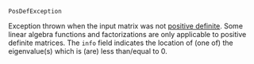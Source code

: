 ```
PosDefException
```

Exception thrown when the input matrix was not [positive definite](https://en.wikipedia.org/wiki/Definiteness_of_a_matrix). Some linear algebra functions and factorizations are only applicable to positive definite matrices. The `info` field indicates the location of (one of) the eigenvalue(s) which is (are) less than/equal to 0.
